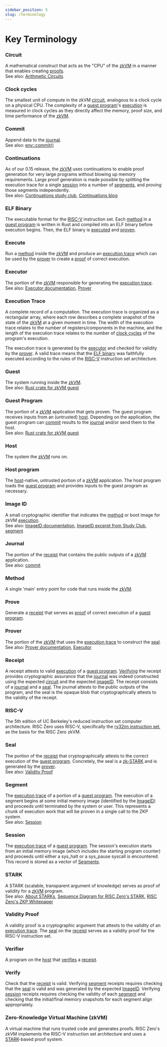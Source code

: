 ```yaml
---
sidebar_position: 5
slug: /terminology
---
```


# Key Terminology

### Circuit
[circuit]: #circuit
[Arithmetic Circuits]: ../reference-docs/about-arithmetic-circuits.md
A mathematical construct that acts as the "CPU" of the [zkVM] in a manner that enables creating [proofs]. <br/>
See also: [Arithmetic Circuits]

### Clock cycles
[clock cycles]: #clock-cycles
The smallest unit of compute in the zkVM [circuit], analogous to a clock cycle on a physical CPU. The complexity of a [guest program]'s [execution] is measured in clock cycles as they directly affect the memory, proof size, and time performance of the [zkVM].

### Commit
[commit]: #commit
[env::commit()]: https://docs.rs/risc0-zkvm/0.16/risc0_zkvm/guest/env/fn.commit.html#
Append data to the [journal]. <br/>
See also: [env::commit()]

### Continuations
[Continuations study club]: https://www.youtube.com/watch?v=v4HIwaqmIxk&list=PLcPzhUaCxlCirUkJY0ltpjdtzWcz5U_6y&index=1
[Continuations blog]: https://www.risczero.com/news/continuations
As of our 0.15 release, the [zkVM] uses continuations to enable proof generation for very large programs without blowing up memory requirements.
Large proof generation is made possible by splitting the execution trace for a single [session] into a number of [segments], and proving those segments independently. <br/>
See also: [Continuations study club], [Continuations blog]

### ELF Binary
[ELF binary]: #elf-binary
The executable format for the [RISC-V] instruction set. 
Each [method] in a [guest program] is written in Rust and compiled into an ELF binary before execution begins. Then, the ELF binary is [executed] and [proven]. 

### Execute
[execute]: #execute
[execution]: #execute
Run a [method] inside the [zkVM] and produce an [execution trace] which can be used by the [prover] to create a [proof] of correct execution. 

### Executor
[executed]: #executor
[executor]: #executor
[Executor documentation]: https://docs.rs/risc0-zkvm/0.16/risc0_zkvm/trait.Executor.html
The portion of the [zkVM] responsible for generating the [execution trace]. <br/>
See also: [Executor documentation], [Prover]

### Execution Trace
[execution trace]: #execution-trace
A complete record of a computation. 
The execution trace is organized as a rectangular array, where each row describes a complete snapshot of the state of the [zkVM] at a given moment in time.
The width of the execution trace relates to the number of registers/components in the machine, and the length of the execution trace relates to the number of [clock cycles] of the program's execution.

The execution trace is generated by the [executor] and checked for validity by the [prover]. 
A valid trace means that the [ELF binary] was faithfully executed according to the rules of the [RISC-V] instruction set architecture.

### Guest
The system running inside the [zkVM]. <br/>
See also: [Rust crate for zkVM guest]

### Guest Program
[guest program]: #guest-program
The portion of a [zkVM] application that gets proven. 
The guest program receives inputs from an (untrusted) [host]. 
Depending on the application, the guest program can [commit] results to the [journal] and/or send them to the host. <br/>
See also: [Rust crate for zkVM guest]

### Host
[host]: #host
The system the [zkVM] runs on.

### Host program
The [host]-native, untrusted portion of a [zkVM] application. 
The host program loads the [guest program] and provides inputs to the guest program as necessary. 

### Image ID
[imageID]: #image-id
A small cryptographic identifier that indicates the [method] or boot image for zkVM [execution]. <br/>
See also: [ImageID documentation], [ImageID excerpt from Study Club], [segment]


### Journal
[journal]: #journal
The portion of the [receipt] that contains the public outputs of a [zkVM] application. <br/>
See also: [commit]

### Method
[method]: #method
A single 'main' entry point for code that runs inside the [zkVM].

### Prove
[prove]: #prove
Generate a [receipt] that serves as [proof] of correct execution of a [guest program].

### Prover
[proven]: #prover
[prover]: #prover
[Prover documentation]: https://docs.rs/risc0-zkvm/0.16/risc0_zkvm/prove/trait.Prover.html
The portion of the [zkVM] that uses the [execution trace] to construct the [seal]. <br/>
See also: [Prover documentation], [Executor]

### Receipt
[receipt]: #receipt
A receipt attests to valid [execution] of a [guest program]. [Verifying] the receipt provides cryptographic assurance that the [journal] was indeed constructed using the expected [circuit] and the expected [imageID]. 
The receipt consists of a [journal] and a [seal]. 
The journal attests to the public outputs of the program, and 
the seal is the opaque blob that cryptographically attests to the validity of the receipt. 

### RISC-V
[RISC-V]: #risc-v
The 5th edition of UC Berkeley's reduced instruction set computer architecture. 
RISC Zero uses RISC-V, specifically the [rv32im instruction set](https://riscv.org/wp-content/uploads/2019/12/riscv-spec-20191213.pdf), as the basis for the RISC Zero zkVM. 

### Seal 
[seal]: #seal
The portion of the [receipt] that cryptographically attests to the correct execution of the [guest program]. Concretely, the seal is a [zk-STARK] and is generated by the [prover]. <br/>
See also: [Validity Proof]

### Segment
[Segment]: #segment
[Segments]: #segment
The [execution trace] of a portion of a [guest program]. 
The execution of a segment begins at some initial memory image (identified by the [ImageID]) and proceeds until terminated by the system or user. 
This represents a chunk of execution work that will be proven in a single call to the ZKP system. <br/>
See also: [Session]

### Session
[session]: #session
The [execution trace] of a [guest program]. 
The session's execution starts from an initial memory image (which includes the starting program counter) and proceeds until either a sys_halt or a sys_pause syscall is encountered. 
This record is stored as a vector of [Segments].

### STARK
[STARK]: #stark
[zk-stark]: #stark
A STARK (scalable, transparent argument of knowledge) serves as proof of validity for a [zkVM] program. <br/>
See also: [About STARKs], [Sequence Diagram for RISC Zero's STARK], [RISC Zero's ZKP Whitepaper]

### Validity Proof
[proof]: #validity-proof
[proofs]: #validity-proof
[validity proof]: #validity-proof
A validity proof is a cryptographic argument that attests to the validity of an [execution trace]. 
The [seal] on the [receipt] serves as a validity proof for the RISC-V instruction set. 

### Verifier
A program on the [host] that [verifies] a [receipt].

### Verify
[verifying]: #verify
[verifies]: #verify
Check that the [receipt] is valid. 
Verifying [segment] receipts requires checking that the [seal] is valid and was generated by the expected [ImageID]. 
Verifying [session] receipts requires checking the validity of each [segment] and checking that the initial/final memory snapshots for each segment align appropriately. 

### Zero-Knowledge Virtual Machine (zkVM)
[zkVM]: #zero-knowledge-virtual-machine-zkvm 
A virtual machine that runs trusted code and generates proofs. 
RISC Zero's zkVM implements the RISC-V instruction set architecture and uses a [STARK]-based proof system. 

[About STARKs]: ../reference-docs/about-starks.md
[ImageID documentation]: https://docs.rs/risc0-zkvm/0.16/risc0_zkvm/receipt/struct.SystemState.html#structfield.merkle_root
[ImageID excerpt from Study Club]: https://www.youtube.com/watch?v=QwzrBHHkzFE&list=PLcPzhUaCxlCirUkJY0ltpjdtzWcz5U_6y&index=4
[RISC Zero's ZKP Whitepaper]: https://risczero.com/proof-system-in-detail.pdf
[Rust crate for zkVM guest]: https://docs.rs/risc0-zkvm/0.16/risc0_zkvm/guest/index.html
[Sequence Diagram for RISC Zero's STARK]: ../proof-system/proof-system-sequence-diagram.md
